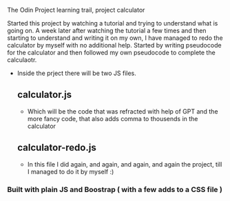 The Odin Project learning trail, project calculator

Started this project by watching a tutorial and trying to understand what is going on.
A week later after watching the tutorial a few times and then starting to understand and writing it on my own, I have managed to redo the calculator by myself with no additional help.
Started by writing pseudocode for the calculator and then followed my own pseudocode to complete the calculaotr.

- Inside the prject there will be two JS files.
  ## calculator.js
  - Which will be the code that was refracted with help of GPT and the more fancy code, that also adds comma to thousends in the calculator
  ## calculator-redo.js
  - In this file I did again, and again, and again, and again the project, till I managed to do it by myself :) 


### Built with plain JS and Boostrap ( with a few adds to a CSS file ) 
